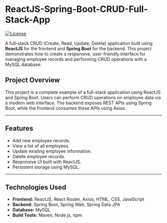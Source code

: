 # ReactJS-Spring-Boot-CRUD-Full-Stack-App

[![License](https://img.shields.io/badge/license-MIT-blue.svg)](LICENSE)

A full-stack CRUD (Create, Read, Update, Delete) application built using **ReactJS** for the frontend and **Spring Boot** for the backend. This project demonstrates how to create a responsive, user-friendly interface for managing employee records and performing CRUD operations with a MySQL database.



## Project Overview

This project is a complete example of a full-stack application using ReactJS and Spring Boot. Users can perform CRUD operations on employee data via a modern web interface. The backend exposes REST APIs using Spring Boot, while the frontend consumes these APIs using Axios.

---

## Features

- Add new employee records.
- View a list of all employees.
- Update existing employee information.
- Delete employee records.
- Responsive UI built with ReactJS.
- Persistent storage using MySQL.

---

## Technologies Used

- **Frontend:** ReactJS, React Router, Axios, HTML, CSS, JavaScript
- **Backend:** Spring Boot, Spring Web, Spring Data JPA
- **Database:** MySQL
- **Build Tools:** Maven, Node.js, npm



